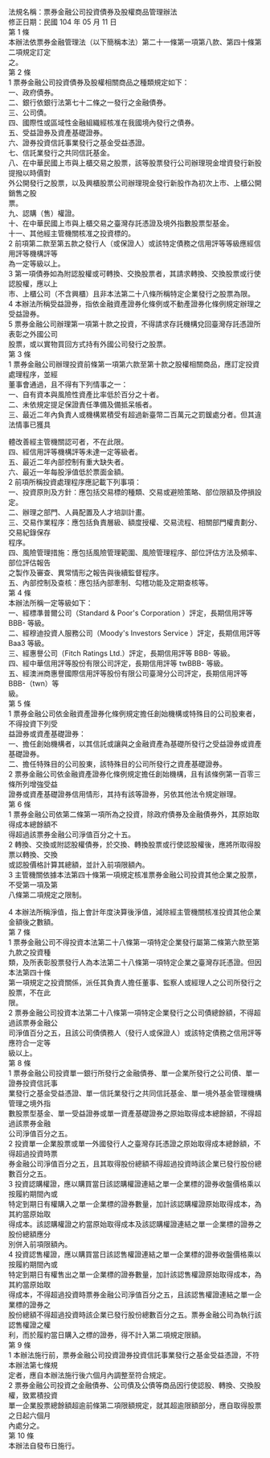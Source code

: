 法規名稱：票券金融公司投資債券及股權商品管理辦法  
修正日期：民國 104 年 05 月 11 日  
第 1 條  
本辦法依票券金融管理法（以下簡稱本法）第二十一條第一項第八款、第四十條第二項規定訂定  
之。  
第 2 條  
1 票券金融公司投資債券及股權相關商品之種類規定如下：  
一、政府債券。  
二、銀行依銀行法第七十二條之一發行之金融債券。  
三、公司債。  
四、國際性或區域性金融組織經核准在我國境內發行之債券。  
五、受益證券及資產基礎證券。  
六、證券投資信託事業發行之基金受益憑證。  
七、信託業發行之共同信託基金。  
八、在中華民國上市與上櫃交易之股票，該等股票發行公司辦理現金增資發行新股提撥以時價對  
外公開發行之股票，以及興櫃股票公司辦理現金發行新股作為初次上市、上櫃公開銷售之股  
票。  
九、認購（售）權證。  
十、在中華民國上市與上櫃交易之臺灣存託憑證及境外指數股票型基金。  
十一、其他經主管機關核准之投資標的。  
2 前項第二款至第五款之發行人（或保證人）或該特定債務之信用評等等級應經信用評等機構評等  
為一定等級以上。  
3 第一項債券如為附認股權或可轉換、交換股票者，其請求轉換、交換股票或行使認股權，應以上  
市、上櫃公司（不含興櫃）且非本法第二十八條所稱特定企業發行之股票為限。  
4 本辦法所稱受益證券，指依金融資產證券化條例或不動產證券化條例規定辦理之受益證券。  
5 票券金融公司辦理第一項第十款之投資，不得請求存託機構兌回臺灣存託憑證所表彰之外國公司  
股票，或以實物買回方式持有外國公司發行之股票。  
第 3 條  
1 票券金融公司辦理投資前條第一項第六款至第十款之股權相關商品，應訂定投資處理程序，並經  
董事會通過，且不得有下列情事之一：  
一、自有資本與風險性資產比率低於百分之十者。  
二、未依規定提足保證責任準備及備抵呆帳者。  
三、最近二年內負責人或機構累積受有超過新臺幣二百萬元之罰鍰處分者。但其違法情事已獲具  


體改善經主管機關認可者，不在此限。  
四、經信用評等機構評等未達一定等級者。  
五、最近二年內部控制有重大缺失者。  
六、最近一年每股淨值低於票面金額。  
2 前項所稱投資處理程序應記載下列事項：  
一、投資原則及方針：應包括交易標的種類、交易或避險策略、部位限額及停損設定。  
二、辦理之部門、人員配置及人才培訓計畫。  
三、交易作業程序：應包括負責層級、額度授權、交易流程、相關部門權責劃分、交易紀錄保存  
程序。  
四、風險管理措施：應包括風險管理範圍、風險管理程序、部位評估方法及頻率、部位評估報告  
之製作及審查、異常情形之報告與後續監督程序。  
五、內部控制及查核：應包括內部牽制、勾稽功能及定期查核等。  
第 4 條  
本辦法所稱一定等級如下：  
一、經標準普爾公司（Standard & Poor's Corporation ）評定，長期信用評等BBB- 等級。  
二、經穆迪投資人服務公司（Moody's Investors Service ）評定，長期信用評等 Baa3 等級。  
三、經惠譽公司（Fitch Ratings Ltd.）評定，長期信用評等 BBB- 等級。  
四、經中華信用評等股份有限公司評定，長期信用評等 twBBB- 等級。  
五、經澳洲商惠譽國際信用評等股份有限公司臺灣分公司評定，長期信用評等BBB-（twn）等  
級。  
第 5 條  
1 票券金融公司依金融資產證券化條例規定擔任創始機構或特殊目的公司股東者，不得投資下列受  
益證券或資產基礎證券：  
一、擔任創始機構者，以其信託或讓與之金融資產為基礎所發行之受益證券或資產基礎證券。  
二、擔任特殊目的公司股東，該特殊目的公司所發行之資產基礎證券。  
2 票券金融公司依金融資產證券化條例規定擔任創始機構，且有該條例第一百零三條所列增強受益  
證券或資產基礎證券信用情形，其持有該等證券，另依其他法令規定辦理。  
第 6 條  
1 票券金融公司依第二條第一項所為之投資，除政府債券及金融債券外，其原始取得成本總餘額不  
得超過該票券金融公司淨值百分之十五。  
2 轉換、交換或附認股權債券，於交換、轉換股票或行使認股權後，應將所取得股票以轉換、交換  
或認股價格計算其總額，並計入前項限額內。  
3 主管機關依據本法第四十條第一項規定核准票券金融公司投資其他企業之股票，不受第一項及第  
八條第二項規定之限制。  


4 本辦法所稱淨值，指上會計年度決算後淨值，減除經主管機關核准投資其他企業金額後之數額。  
第 7 條  
1 票券金融公司不得投資本法第二十八條第一項特定企業發行屬第二條第六款至第九款之投資種  
類，及所表彰股票發行人為本法第二十八條第一項特定企業之臺灣存託憑證。但因本法第四十條  
第一項規定之投資關係，派任其負責人擔任董事、監察人或經理人之公司所發行之股票，不在此  
限。  
2 票券金融公司投資本法第二十八條第一項特定企業發行之公司債總餘額，不得超過該票券金融公  
司淨值百分之五，且該公司債債務人（發行人或保證人）或該特定債務之信用評等應符合一定等  
級以上。  
第 8 條  
1 票券金融公司投資單一銀行所發行之金融債券、單一企業所發行之公司債、單一證券投資信託事  
業發行之基金受益憑證、單一信託業發行之共同信託基金、單一境外基金管理機構管理之境外指  
數股票型基金、單一受益證券或單一資產基礎證券之原始取得成本總餘額，不得超過該票券金融  
公司淨值百分之五。  
2 投資單一企業股票或單一外國發行人之臺灣存託憑證之原始取得成本總餘額，不得超過投資時票  
券金融公司淨值百分之五，且其取得股份總額不得超過投資時該企業已發行股份總數百分之五。  
3 投資認購權證，應以購買當日該認購權證連結之單一企業標的證券收盤價格乘以按履約期間內或  
特定到期日有權購入之單一企業標的證券數量，加計該認購權證原始取得成本，為其約當原始取  
得成本。該認購權證之約當原始取得成本及該認購權證連結之單一企業標的證券之股份總額應分  
別併入前項限額內。  
4 投資認售權證，應以購買當日該認售權證連結之單一企業標的證券收盤價格乘以按履約期間內或  
特定到期日有權售出之單一企業標的證券數量，加計該認售權證原始取得成本，為其約當原始取  
得成本，不得超過投資時票券金融公司淨值百分之五，且該認售權證連結之單一企業標的證券之  
股份總額不得超過投資時該企業已發行股份總數百分之五。票券金融公司為執行該認售權證之權  
利，而於履約當日購入之標的證券，得不計入第二項規定限額。  
第 9 條  
1 本辦法施行前，票券金融公司投資證券投資信託事業發行之基金受益憑證，不符本辦法第七條規  
定者，應自本辦法施行後六個月內調整至符合規定。  
2 票券金融公司投資之金融債券、公司債及公債等商品因行使認股、轉換、交換股權，致累積投資  
單一企業股票總餘額超逾前條第二項限額規定，就其超逾限額部分，應自取得股票之日起六個月  
內處分之。  
第 10 條  
本辦法自發布日施行。  


